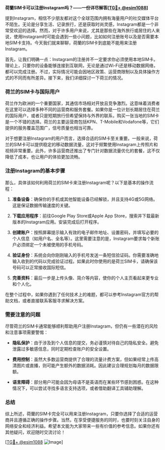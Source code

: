 **荷蘭SIM卡可以注册Instagram吗？——一份详尽解答[[TG💪+ @esim1088](https://t.me/s/esim1088)]**

提到Instagram，相信不少朋友都对这个全球范围内拥有海量用户的社交媒体平台不陌生。无论是分享生活、记录旅行，还是获取时尚灵感，Instagram都是一个非常受欢迎的选择。然而，对于许多用户来说，尤其是那些在海外旅行或居住的人来说，使用Instagram时可能会遇到一些小问题，比如如何注册账号以及是否需要本地SIM卡支持。今天我们就来聊聊，荷蘭的SIM卡到底能不能用来注册Instagram。

首先，让我们明确一点：Instagram的注册并不一定要求你必须使用本地SIM卡。理论上，只要你的设备能够连接到互联网，无论是通过Wi-Fi还是移动数据网络，都可以完成注册。不过，实际情况可能会因地区政策、运营商限制以及具体操作方式的不同而有所差异。接下来，我们详细探讨一下荷兰的情况。

### 荷兰的SIM卡与国际用户

荷兰作为欧洲的一个重要国家，其通信市场相对开放且竞争激烈。这意味着消费者在这里可以选择多种不同的运营商和服务套餐。如果你是一位计划长期居住在荷兰的国际用户，或者只是短期旅行但希望保持与外界的联系，购买一张当地的SIM卡是一个不错的选择。荷兰的主要运营商包括KPN、T-Mobile和Vodafone等，它们提供的服务覆盖范围广，信号质量也相当可靠。

对于想要注册Instagram的用户而言，选择合适的SIM卡至关重要。一般来说，荷兰的SIM卡可以提供稳定的移动数据流量，这对于频繁使用Instagram上传照片和视频非常重要。此外，许多运营商还推出了专门针对数据流量优化的套餐，这不仅降低了成本，也让用户的体验更加流畅。

### 注册Instagram的基本步骤

那么，具体该如何利用荷兰的SIM卡来注册Instagram呢？以下是基本的操作流程：

1. **准备设备**：确保你的手机或其他智能设备已经解锁，并且支持4G或5G网络。这是保证数据传输速度的关键。
   
2. **下载应用程序**：前往Google Play Store或Apple App Store，搜索并下载最新版本的Instagram应用。安装完成后打开程序。

3. **创建账户**：按照屏幕提示输入有效的电子邮件地址、设置密码，并填写必要的个人信息（如用户名、全名等）。这里需要注意的是，Instagram要求每个新账户必须绑定一个未被使用的手机号码。

4. **验证身份**：系统会向你刚刚输入的手机号发送一条短信验证码。你需要准确地输入收到的代码以完成验证过程。如果此时你使用的是荷兰SIM卡，请确保该号码可以正常接收国际短信。

5. **完善资料**：最后一步是上传头像、简介等内容，使你的个人主页看起来更专业和个人化。

在整个过程中，如果你遇到了任何技术上的难题，都可以参考Instagram官方的帮助文档，或者直接联系客服寻求解决方案。

### 需要注意的问题

尽管荷兰的SIM卡通常能够顺利帮助用户注册Instagram，但仍有一些潜在的风险和注意事项需要警惕：

- **隐私保护**：由于涉及到个人信息的提交，务必谨慎对待自己的隐私安全。避免泄露过多敏感信息，同时定期检查账户的安全设置。
  
- **费用控制**：虽然大多数运营商提供了合理的流量计费方案，但如果经常上传高清图片或直播，则可能产生额外的数据消耗。因此建议合理规划每月的数据限额。

- **语言障碍**：部分用户可能会因为母语不是英语而在某些环节感到困惑。在这种情况下，可以尝试寻找多语言支持选项，或者借助翻译工具辅助理解。

### 总结

综上所述，荷蘭的SIM卡完全可以用来注册Instagram，只要你选择了合适的运营商并且遵循正确的操作步骤。当然，在享受便捷服务的同时，也要时刻关注自身的网络安全和经济利益。希望本文能为大家带来一些有价值的参考信息。如果你还有其他疑问，欢迎随时交流讨论！

[[TG💪+ @esim1088](https://t.me/s/esim1088) ![Image](https://i.postimg.cc/4NQfJmqS/Snipaste-2025-05-13-00-14-12.png)]